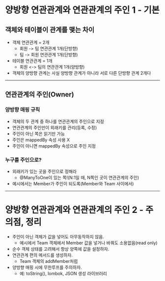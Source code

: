 # 양방향 연관관계와 연관관계의 주인 1 - 기본
## 객체와 테이블이 관계를 맺는 차이 
- 객체 연관관계 = 2개
  - 회원 -> 팀 연관관계 1개(단방향) 
  - 팀 -> 회원 연관관계 1개(단방향)
- 테이블 연관관계 = 1개 
  - 회원 <-> 팀의 연관관계 1개(양방향)
- 객체의 양방향 관계는 사실 양방향 관계가 아니라 서로 다른 단방향 관계 2개다 
---
## 연관관계의 주인(Owner)
### 양방향 매핑 규칙 
- 객체의 두 관계 중 하나를 연관관계의 주인으로 지정 
- 연관관계의 주인만이 외래키를 관리(등록, 수정)
- 주인이 아닌 쪽은 읽기만 가능 
- 주인은 mappedBy 속성 사용 X 
- 주인이 아니면 mappedBy 속성으로 주인 지정

### 누구를 주인으로? 
- 외래키가 있는 곳을 주인으로 정해라
  - @ManyToOne이 있는 쪽!(N:1일 때, N쪽인 곳이 연관관계의 주인)
- 예시에서는 Member가 주인이 되도록(Member와 Team 사이에서)  

---
# 양방향 연관관계와 연관관계의 주인 2 - 주의점, 정리
- 주인이 아닌 객체가 값을 넣어도 아무동작하지 않음. 
  - 예시에서 Team 객체에서 Member 값을 넣거나 바꿔도 소용없음(read only)
- 순수 객체 상태를 고려해서 항상 양쪽에 값을 설정하자. 
- 연관관계 편의 메서드를 생성하자.
  - Team 객체의 addMember처럼
- 양방향 매핑 시에 무한루프를 주의하자.
  - 예: toString(), lombok, JSON 생성 라이브러리  
   
  